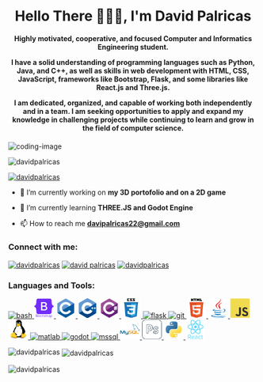 <h1 align="center">Hello There 🙋🏻‍♂️, I'm David Palricas</h1>
<h4 align="center"><p>Highly motivated, cooperative, and focused Computer and Informatics Engineering student. </p>
    <p>I have a solid understanding of programming languages such as Python, Java, and C++, as well as skills in web development with HTML, CSS, JavaScript, frameworks like Bootstrap, Flask, and some libraries like React.js and Three.js.</p>
    <p></p>I am dedicated, organized, and capable of working both independently and in a team. I am seeking opportunities to apply and expand my knowledge in challenging projects while continuing to learn and grow in the field of computer science. </p></h4>

 <img align="center" src="https://i.giphy.com/JqmupuTVZYaQX5s094.webp" alt="coding-image" width="400">



<p align="left"> <img src="https://komarev.com/ghpvc/?username=davidpalricas&label=Profile%20views&color=0e75b6&style=flat" alt="davidpalricas" /> </p>

<p align="left"> <a href="https://github.com/ryo-ma/github-profile-trophy"><img src="https://github-profile-trophy.vercel.app/?username=davidpalricas" alt="davidpalricas" /></a> </p>

- 🔭 I’m currently working on **my 3D portofolio and on a 2D game**

- 🌱 I’m currently learning **THREE.JS and Godot Engine**

- 📫 How to reach me **davipalricas22@gmail.com**

<h3 align="left">Connect with me:</h3>
<p align="left">
<a href="https://twitter.com/davidpalricas" target="blank"><img align="center" src="https://raw.githubusercontent.com/rahuldkjain/github-profile-readme-generator/master/src/images/icons/Social/twitter.svg" alt="davidpalricas" height="30" width="40" /></a>
<a href= "https://www.linkedin.com/in/david-palricas/" target="blank"><img align="center" src="https://raw.githubusercontent.com/rahuldkjain/github-profile-readme-generator/master/src/images/icons/Social/linked-in-alt.svg" alt="david palricas" height="30" width="40" /></a>
<a href="https://instagram.com/davidpalricas" target="blank"><img align="center" src="https://raw.githubusercontent.com/rahuldkjain/github-profile-readme-generator/master/src/images/icons/Social/instagram.svg" alt="davidpalricas" height="30" width="40" /></a>
</p>

<h3 align="left">Languages and Tools:</h3>
<p align="left"> <a href="https://www.gnu.org/software/bash/" target="_blank" rel="noreferrer"> <img src="https://www.vectorlogo.zone/logos/gnu_bash/gnu_bash-icon.svg" alt="bash" width="40" height="40"/> </a> <a href="https://getbootstrap.com" target="_blank" rel="noreferrer"> <img src="https://raw.githubusercontent.com/devicons/devicon/master/icons/bootstrap/bootstrap-plain-wordmark.svg" alt="bootstrap" width="40" height="40"/> </a> <a href="https://www.cprogramming.com/" target="_blank" rel="noreferrer"> <img src="https://raw.githubusercontent.com/devicons/devicon/master/icons/c/c-original.svg" alt="c" width="40" height="40"/> </a> <a href="https://www.w3schools.com/cpp/" target="_blank" rel="noreferrer"> <img src="https://raw.githubusercontent.com/devicons/devicon/master/icons/cplusplus/cplusplus-original.svg" alt="cplusplus" width="40" height="40"/> </a> <a href="https://www.w3schools.com/cs/" target="_blank" rel="noreferrer"> <img src="https://raw.githubusercontent.com/devicons/devicon/master/icons/csharp/csharp-original.svg" alt="csharp" width="40" height="40"/> </a> <a href="https://www.w3schools.com/css/" target="_blank" rel="noreferrer"> <img src="https://raw.githubusercontent.com/devicons/devicon/master/icons/css3/css3-original-wordmark.svg" alt="css3" width="40" height="40"/> </a> <a href="https://flask.palletsprojects.com/" target="_blank" rel="noreferrer"> <img src="https://www.vectorlogo.zone/logos/pocoo_flask/pocoo_flask-icon.svg" alt="flask" width="40" height="40"/> </a> <a href="https://git-scm.com/" target="_blank" rel="noreferrer"> <img src="https://www.vectorlogo.zone/logos/git-scm/git-scm-icon.svg" alt="git" width="40" height="40"/> </a> <a href="https://www.w3.org/html/" target="_blank" rel="noreferrer"> <img src="https://raw.githubusercontent.com/devicons/devicon/master/icons/html5/html5-original-wordmark.svg" alt="html5" width="40" height="40"/> </a> <a href="https://www.java.com" target="_blank" rel="noreferrer"> <img src="https://raw.githubusercontent.com/devicons/devicon/master/icons/java/java-original.svg" alt="java" width="40" height="40"/> </a> <a href="https://developer.mozilla.org/en-US/docs/Web/JavaScript" target="_blank" rel="noreferrer"> <img src="https://raw.githubusercontent.com/devicons/devicon/master/icons/javascript/javascript-original.svg" alt="javascript" width="40" height="40"/> </a> <a href="https://www.linux.org/" target="_blank" rel="noreferrer"> <img src="https://raw.githubusercontent.com/devicons/devicon/master/icons/linux/linux-original.svg" alt="linux" width="40" height="40"/> </a> <a href="https://www.mathworks.com/" target="_blank" rel="noreferrer"> <img src="https://upload.wikimedia.org/wikipedia/commons/2/21/Matlab_Logo.png" alt="matlab" width="40" height="40"/> </a> <a href= "https://docs.godotengine.org/en/stable/index.html" target="_blank" rel="noreferrer">  <img src = "https://upload.wikimedia.org/wikipedia/commons/thumb/5/5a/Godot_logo.svg/1200px-Godot_logo.svg.png" alt="godot" width="80" height= "80"/> <a href="https://www.microsoft.com/en-us/sql-server" target="_blank" rel="noreferrer"><img src="https://www.svgrepo.com/show/303229/microsoft-sql-server-logo.svg" alt="mssql" width="40" height="40"/> </a> <a href="https://www.mysql.com/" target="_blank" rel="noreferrer"> <img src="https://raw.githubusercontent.com/devicons/devicon/master/icons/mysql/mysql-original-wordmark.svg" alt="mysql" width="40" height="40"/> </a> <a href="https://www.photoshop.com/en" target="_blank" rel="noreferrer"> <img src="https://raw.githubusercontent.com/devicons/devicon/master/icons/photoshop/photoshop-line.svg" alt="photoshop" width="40" height="40"/> </a> <a href="https://www.python.org" target="_blank" rel="noreferrer"> <img src="https://raw.githubusercontent.com/devicons/devicon/master/icons/python/python-original.svg" alt="python" width="40" height="40"/> </a> <a href="https://reactjs.org/" target="_blank" rel="noreferrer"> <img src="https://raw.githubusercontent.com/devicons/devicon/master/icons/react/react-original-wordmark.svg" alt="react" width="40" height="40"/> </a> </p>

<p><img align="left" src="https://github-readme-stats.vercel.app/api/top-langs?username=davidpalricas&show_icons=true&locale=en&layout=compact" alt="davidpalricas" /></p>

<p>&nbsp;<img align="center" src="https://github-readme-stats.vercel.app/api?username=davidpalricas&show_icons=true&locale=en" alt="davidpalricas" /></p>

<p><img align="center" src="https://github-readme-streak-stats.herokuapp.com/?user=davidpalricas&" alt="davidpalricas" /></p>


